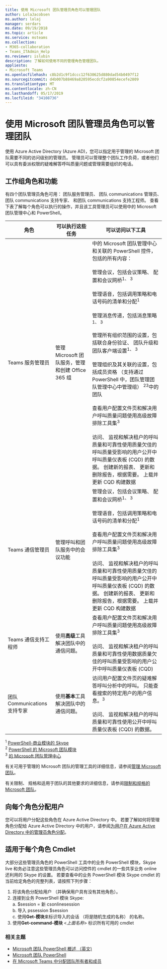 ```yaml
---
title: 使用 Microsoft 团队管理员角色可以管理团队
author: LolaJacobsen
ms.author: lolaj
manager: serdars
ms.date: 09/19/2018
ms.topic: article
ms.service: msteams
ms.collection:
- M365-collaboration
- Teams_ITAdmin_Help
ms.reviewer: islubin
description: 了解如何使用不同的管理角色管理团队。
appliesto:
- Microsoft Teams
ms.openlocfilehash: c8b2d1c9f1dccc12f630625d880dad54b0497f12
ms.sourcegitcommit: d4b007b88469a820595ecdcf2a90854ecefe2809
ms.translationtype: MT
ms.contentlocale: zh-CN
ms.lasthandoff: 05/17/2019
ms.locfileid: "34108736"
---
```

# <a name="use-microsoft-teams-administrator-roles-to-manage-teams"></a>使用 Microsoft 团队管理员角色可以管理团队

使用 Azure Active Directory (Azure AD)，您可以指定用于管理的 Microsoft 团队需要不同的访问级别的管理员。 管理员可以管理整个团队工作负荷，或者他们可以具有委派权限的疑难解答呼叫质量问题或管理需要组织的电话。 

## <a name="teams-roles-and-capabilities"></a>工作组角色和功能

有四个团队管理员角色可用： 团队服务管理员、 团队 communications 管理员、 团队 communications 支持专家、 和团队 communications 支持工程师。 查看下表了解每个角色可以执行的操作，并且该工具管理员可以使用中的 Microsoft 团队管理中心和 PowerShell。

<!-- add Global admin role? -->

| 角色 | 可以执行这些任务 | 可以访问以下工具 |
|----- | ------------------ | ------------------------------ |
| Teams 服务管理员 | 管理 Microsoft 团队服务，管理和创建 Office 365 组 | 中的 Microsoft 团队管理中心和关联的 PowerShell 控件，包括的所有内容：<br><br> 管理会议，包括会议策略、 配置和会议网桥<sup>1、 3</sup><br><br> 管理语音，包括调用策略和电话号码的清单和分配<sup>1</sup><br><br> 管理消息传递，包括消息策略<sup>1、 3</sup><br><br> 管理所有组织范围的设置，包括联合身份验证、 团队升级和团队客户端设置<sup>1、 3</sup><br><br> 管理组织及其关联的设置，包括成员资格 （支持通过 PowerShell 中，团队管理团队管理中心中管理组） <sup>23</sup>中的团队<br><br> 查看用户配置文件页和解决用户呼叫质量问题使用高级故障排除工具集<sup>3</sup> <br><br> 访问、 监视和解决租户的呼叫质量和可靠性使用质量欠佳的呼叫质量受影响的用户公开中呼叫质量仪表板 (CQD) 的数据。 创建新的报表、 更新和删除报告，根据需要。 上载并更新 CQD 构建数据 |
| Teams 通信管理员 | 管理呼叫和团队服务中的会议功能 | 管理会议，包括会议策略、 配置和会议网桥<sup>1、 3</sup><br><br> 管理语音，包括调用策略和电话号码的清单和分配<sup>1</sup><br><br> 查看用户配置文件页和解决用户呼叫质量问题使用高级故障排除工具集<sup>3</sup> <br><br> 访问、 监视和解决租户的呼叫质量和可靠性使用质量欠佳的呼叫质量受影响的用户公开中呼叫质量仪表板 (CQD) 的数据。 创建新的报表、 更新和删除报告，根据需要。 上载并更新 CQD 构建数据 |
| Teams 通信支持工程师 | 使用**高级**工具解决团队中的通信问题。 | 查看用户配置文件页和解决用户呼叫质量问题使用高级故障排除工具集<sup>3</sup> <br><br> 访问、 监视和解决租户的呼叫质量和可靠性使用数据质量欠佳的呼叫质量受影响的用户公开中呼叫质量仪表板 (CQD) |
| 团队 Communications 支持专家 | 使用**基本**工具解决团队中的通信问题。| 访问用户配置文件页的疑难解答呼叫分析中的呼叫。 只能查看搜索的特定用户的用户信息。<sup>3</sup> <br><br> 访问、 监视和解决租户的呼叫质量和可靠性使用公开中呼叫质量仪表板 (CQD) 的数据。  

<sup>1</sup> [PowerShell-商业模块的 Skype](https://docs.microsoft.com/office365/enterprise/powershell/manage-skype-for-business-online-with-office-365-powershell)<br>
<sup>2</sup> [PowerShell 的 Microsoft 团队模块](https://www.powershellgallery.com/packages/MicrosoftTeams/)<br>
<sup>3</sup> [的 Microsoft 团队管理中心](https://docs.microsoft.com/microsoftteams/manage-teams-skypeforbusiness-admin-center)
<!-- <sup>4</sup> Azure Active Directory Admin Center <<note that these are going to come later because they’re related to O365 Group management>> 
<sup>5</sup> Microsoft 365 Admin Center <<note that these are going to come later because they’re related to O365 Group management>> 
-->
有关可用于管理的 Microsoft 团队的管理工具的详细信息，请参阅[管理 Microsoft 团队](https://docs.microsoft.com/microsoftteams/manage-teams-skypeforbusiness-admin-center)。

有关限制、 规格和适用于团队的其他要求的详细信息，请参阅[限制和规格的 Microsoft 团队](limits-specifications-teams.md)。

## <a name="assign-users-to-each-role"></a>向每个角色分配用户

您可以将用户分配这些角色在 Azure Active Directory 中。 若要了解如何将管理角色分配给 Azure Active Directory 中的用户，请参阅[为用户在 Azure Active Directory 中的管理员角色分配](https://docs.microsoft.com/azure/active-directory/fundamentals/active-directory-users-assign-role-azure-portal)。

## <a name="cmdlets-available-for-each-role"></a>适用于每个角色 Cmdlet

大部分这些管理员角色的 PowerShell 工具中的业务 PowerShell 模块，Skype live 和务必注意这些管理员角色可以访问控件的 cmdlet 的一些共享业务 online 还利用的 Skype 的设置。 若要查看中的业务 PowerShell 模块 Skype cmdlet 的当前给定角色的完整列表，请按照下列步骤：

1. 将该角色分配给用户 （并确保用户具有没有其他角色）。
2. 连接到业务 PowerShell 模块 Skype:<br>
   a. $session = 新 csonlinesession<br>
   b. 导入 pssession $session<br>
   c. 使用**Get-模块**来标识导入的会话 （将是随机生成的名称） 的名称。<br>
3. 使用**Get-command-模块** <*上面名称*> 标识所有可用的 cmdlet

### <a name="related-topics"></a>相关主题

- [Microsoft 团队 PowerShell 概述 （英文)](teams-powershell-overview.md)
- [Microsoft 团队 PowerShell](https://docs.microsoft.com/powershell/module/teams/?view=teams-ps)
- [在 Microsoft Teams 中分配团队所有者和成员](https://docs.microsoft.com/microsoftteams/assign-roles-permissions)

